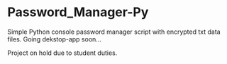# Password_Manager-Py

Simple Python console password manager script with encrypted txt data files. Going dekstop-app soon...

Project on hold due to student duties.
